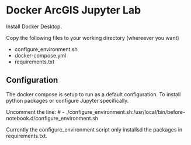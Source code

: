 # Docker ArcGIS Jupyter Lab

Install Docker Desktop.

Copy the following files to your working directory (whereever you want)

- configure_environment.sh
- docker-compose.yml
- requirements.txt

## Configuration

The docker compose is setup to run as a default configuration. To install python packages or configure Jupyter specifically.

Uncomment the line: #      - ./configure_environment.sh:/usr/local/bin/before-notebook.d/configure_environment.sh

Currently the configure_environment script only installsd the packages in requirements.txt.
